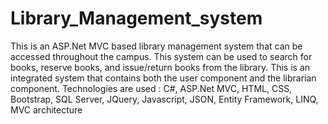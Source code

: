 # Library_Management_system

This is an ASP.Net MVC based library management system that can be accessed throughout the campus. This system can be used to search for books, reserve books, and issue/return books from the library. This is an integrated system that contains both the user component and the librarian component. Technologies are used : C#, ASP.Net MVC, HTML, CSS, Bootstrap, SQL Server, JQuery, Javascript, JSON, Entity Framework, LINQ, MVC architecture

